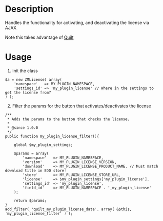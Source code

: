 Description
==
Handles the functionality for activating, and deactivating the license via AJAX.

Note this takes advantage of [Quilt](github.com/zanematthew/quilt)

Usage
==

1. Init the class
```
$a = new ZMLicense( array(
    'namespace'   => MY_PLUGIN_NAMESPACE,
    'settings_id' => 'my_plugin_license' // Where in the settings to get the license from?
) );
```


2. Filter the params for the button that activates/deactivates the license

```
/**
 * Adds the params to the button that checks the license.
 *
 * @since 1.0.0
 */
public function my_plugin_license_filter(){

    global $my_plugin_settings;

    $params = array(
        'namespace'   => MY_PLUGIN_NAMESPACE,
        'version'     => MY_PLUGIN_LICENSE_VERSION,
        'download'    => MY_PLUGIN_LICENSE_PRODUCT_NAME, // Must match download title in EDD store!
        'store'       => MY_PLUGIN_LICENSE_STORE_URL,
        'license'     => $my_plugin_settings['my_plugin_license'],
        'settings_id' => 'my_plugin_license',
        'field_id'    => MY_PLUGIN_NAMESPACE . '_my_plugin_license'
    );

    return $params;
}
add_filter( 'quilt_my_plugin_license_data', array( &$this, 'my_plugin_license_filter' ) );
```